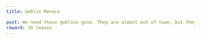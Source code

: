 ```yaml
---
title: Goblin Menace

post: We need those goblins gone. They are almost out of town, but they have a healer and ice caster with a big crew. Get em taken care of. 
reward: 30 leaves
---
```


